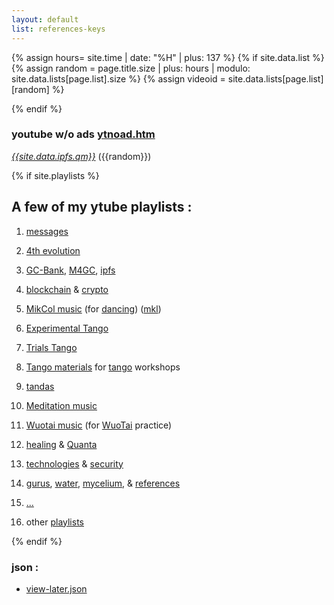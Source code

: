```yaml
---
layout: default
list: references-keys
---
```

{% assign hours= site.time | date: "%H" | plus: 137 %}
{% if site.data.list %}
{% assign random = page.title.size | plus: hours | modulo: site.data.lists[page.list].size %}
{% assign videoid = site.data.lists[page.list][random] %}
<!-- {{hours}} {{random}}/{{site.data.lists[page.list].size}} -->
{% endif %}

### youtube w/o ads [ytnoad.htm](ytnoad.htm)
*[{{site.data.ipfs.qm}}](https://{{site.data.ipfs.bafy}}.ipfs.dweb.link/ytnoad.htm#{{videoid}})* ({{random}})


{% if site.playlists %}
## A few of my ytube playlists :

1. [messages](playlists/messages-keys.html)
1. [4th evolution](playlists/4th-evolution-keys.html)
1. [GC-Bank](playlists/gcbank-keys.html), [M4GC](playlists/m4gc-keys.html), [ipfs](playlists/ipfs-keys.html)
1. [blockchain](playlists/blockchain-keys.html) &amp; [crypto](playlists/crypto-keys.html)
2. [MikCol music](playlists/MikCol-music-keys.html) (for [dancing](playlists/danceable-keys.html)) ([mkl](playlists/mlk-music-keys.html))
3. [Experimental Tango](playlists/tango-experimental-keys.html)
4. [Trials Tango](playlists/tango-trials-keys.html)
5. [Tango materials](playlists/tango-worshop-keys.html) for [tango](playlists/tango-keys.html) workshops
5. [tandas](playlists/tandas-keys.html)
6. [Meditation music](playlists/medit-keys.html)
7. [Wuotai music](playlists/wuotai-music-keys.html) (for [WuoTai](playlists/wuotai-keys.html) practice)
8. [healing](playlists/healing-keys.html) &amp; [Quanta](playlists/quantum-keys.html)
9. [technologies](playlists/techno-keys.html) &amp;
   [security](playlists/security-keys.html)

10. [gurus](playlists/gurus-keys.html),
   [water](playlists/water-keys.html),
   [mycelium](playlists/god-keys.html), &amp; [references](playlists/references-keys.html)
11. [...](playlists/listen-later-keys.html)
12. other [playlists](playlists.html)

{% endif %}


### json :

* [view-later.json](view-later.json)
